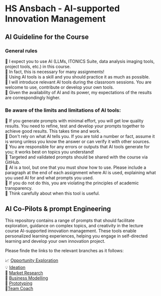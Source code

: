 # HS Ansbach - AI-supported Innovation Management

## AI Guideline for the Course

### General rules

📌 I expect you to use AI (LLMs, ITONICS Suite, data analysis imaging tools, project tools, etc.) in this course. <br>
📌 In fact, this is necessary for many assignments! <br>
📌 Using AI tools is a skill and you should practice it as much as possible. <br>
📌 I will introduce relevant AI tools during the classroom sessions. You are welcome to use, contribute or develop your own tools. <br>
📌 Given the availability of AI and its power, my expectations of the results are correspondingly higher. <br>

### Be aware of the limits and limitations of AI tools:

📌 If you generate prompts with minimal effort, you will get low quality results. You need to refine, test and develop your prompts together to achieve good results. This takes time and work. <br>
📌 Don't rely on what AI tells you. If you are told a number or fact, assume it is wrong unless you know the answer or can verify it with other sources. <br>
📌 You are responsible for any errors or outputs that AI tools generate for you; it works best on topics you understand! <br>
📌 Targeted and validated prompts should be shared with the course via GitHub. <br>
📌 AI is a tool, but one that you must show how to use. Please include a paragraph at the end of each assignment where AI is used, explaining what you used AI for and what prompts you used. <br>
📌 If you do not do this, you are violating the principles of academic transparency. <br>
📌 Think carefully about when this tool is useful. <br>

## AI Co-Pilots & prompt Engineering

This repository contains a range of prompts that should facilitate exploration, guidance on complex topics, and creativity in the lecture course AI-supported innovation management. These tools enable personalized learning experiences, helping you engage in self-directed learning and develop your own innovation project.

Please finde the links to the relevant branches as it follows: <br>

📈 [Opportunity Exploration](https://github.com/johaehnlein/HS-Ansbach-Innovation-Management/tree/Opportunity-Exploration) <br>
💡 [Ideation](https://github.com/johaehnlein/HS-Ansbach-Innovation-Management/tree/Ideation) <br>
🔎 [Market Research](https://github.com/johaehnlein/HS-Ansbach-Innovation-Management/tree/Market-Research) <br>
👔 [Business Modelling](https://github.com/johaehnlein/HS-Ansbach-Innovation-Management/tree/Business-Modelling) <br>
🔧 [Prototyping](https://github.com/johaehnlein/HS-Ansbach-Innovation-Management/tree/Prototyping) <br>
👩‍[Team Coach](https://github.com/johaehnlein/HS-Ansbach-Innovation-Management/tree/Prototyping) <br>
